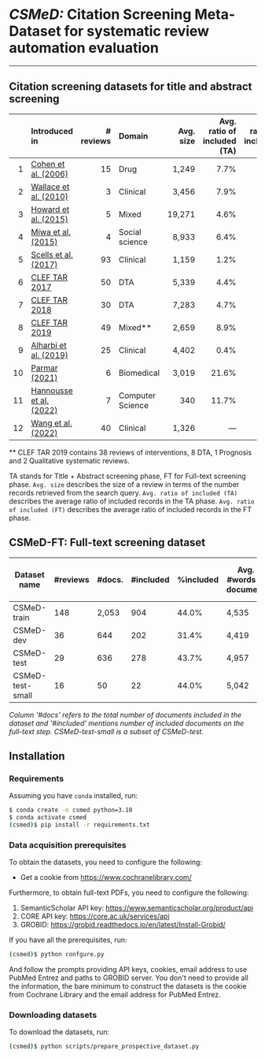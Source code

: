 # *CSMeD:* Citation Screening Meta-Dataset for systematic review automation evaluation

____

## Citation screening datasets for title and abstract screening

|        | Introduced in                                                                             | # reviews | Domain           | Avg. size | Avg. ratio of included (TA) | Avg. ratio of included (FT) | Additional data | Data URL                                                                                                     | Cochrane | Publicly available | Included in **CSMeD** |
|-------:|:------------------------------------------------------------------------------------------|----------:|:-----------------|----------:|----------------------------:|----------------------------:|-----------------|--------------------------------------------------------------------------------------------------------------|----------|--------------------|-----------------------|
|      1 | [Cohen et al. (2006)](https://doi.org/10.1197/jamia.M1929)                                |        15 | Drug             |     1,249 |                        7.7% |                           — | —               | [Web](https://dmice.ohsu.edu/cohenaa/systematic-drug-class-review-data.html)                                 | —        | ✓                  | ✓                     |
|      2 | [Wallace et al. (2010)](https://doi.org/10.1145/1835804.1835829)                          |         3 | Clinical         |     3,456 |                        7.9% |                           — | —               | [GiitHub](https://github.com/bwallace/citation-screening)                                                    | —        | ✓                  | ✓                     |
|      3 | [Howard et al. (2015)](https://doi.org/10.1186/s13643-016-0263-z)                         |         5 | Mixed            |    19,271 |                        4.6% |                           — | —               | [Supplementary](https://systematicreviewsjournal.biomedcentral.com/articles/10.1186/s13643-016-0263-z#Sec30) | —        | ✓                  | ✓                     |
|      4 | [Miwa et al. (2015)](https://doi.org/10.1016/j.jbi.2014.06.005)                           |         4 | Social science   |     8,933 |                        6.4% |                           — | —               | —                                                                                                            | —        | —                  | —                     |
|      5 | [Scells et al. (2017)](https://dl.acm.org/doi/10.1145/3077136.3080707)                    |        93 | Clinical         |     1,159 |                        1.2% |                           — | Search queries  | [GitHub](https://github.com/ielab/SIGIR2017-SysRev-Collection)                                               | ✓        | ✓                  | ✓                     |
|      6 | [CLEF TAR 2017](https://ceur-ws.org/Vol-1866/invited_paper_12.pdf)                        |        50 | DTA              |     5,339 |                        4.4% |                           — | Review protocol | [GitHub](https://github.com/CLEF-TAR/tar/tree/master/2017-TAR)                                               | ✓        | ✓                  | ✓                     |
|      7 | [CLEF TAR 2018](https://ceur-ws.org/Vol-2125/invited_paper_6.pdf)                         |        30 | DTA              |     7,283 |                        4.7% |                           — | Review protocol | [GitHub](https://github.com/CLEF-TAR/tar/tree/master/2018-TAR)                                               | ✓        | ✓                  | ✓                     |
|      8 | [CLEF TAR 2019](https://ceur-ws.org/Vol-2380/paper_250.pdf)                               |        49 | Mixed**          |     2,659 |                        8.9% |                           — | Review protocol | [GitHub](https://github.com/CLEF-TAR/tar/tree/master/2019-TAR)                                               | ✓        | ✓                  | ✓                     |
|      9 | [Alharbi et al. (2019)](https://dl.acm.org/doi/10.1145/3331184.3331358)                   |        25 | Clinical         |     4,402 |                        0.4% |                           — | Review updates  | [GitHub](https://github.com/Amal-Alharbi/Systematic_Reviews_Update)                                          | ✓        | ✓                  | ✓                     |
|     10 | [Parmar (2021)](https://keep.lib.asu.edu/_flysystem/fedora/c7/Parmar_asu_0010N_21179.pdf) |         6 | Biomedical       |     3,019 |                       21.6% |                        7.3% | —               | —                                                                                                            | —        | —                  | —                     |
|     11 | [Hannousse et al. (2022)](https://doi.org/10.1007/978-3-031-04112-9_15)                   |         7 | Computer Science |       340 |                       11.7% |                           — | Review protocol | [GitHub](https://github.com/hannousse/Semantic-Scholar-Evaluation)                                           | —        | ✓                  | ✓                     |
|     12 | [Wang et al. (2022)](https://doi.org/10.1145/3477495.3531748)                             |        40 | Clinical         |     1,326 |                           — |                           — | Review protocol | [GitHub](https://github.com/ielab/sysrev-seed-collection)                                                    | —        | ✓                  | —                     |

** CLEF TAR 2019 contains 38 reviews of interventions, 8 DTA, 1 Prognosis and 2 Qualitative systematic reviews.

TA stands for Title + Abstract screening phase, FT for Full-text screening phase.
`Avg. size` describes the size of a review in terms of the number records retrieved from the search
query. `Avg. ratio of included (TA)` describes the average ratio of included records in the TA
phase. `Avg. ratio of included (FT)` describes the average ratio of included records in the FT phase.

## CSMeD-FT: Full-text screening dataset

| Dataset name     | #reviews | #docs. | #included | %included | Avg. #words in document | Avg. #words in review |
|------------------|----------|--------|-----------|-----------|-------------------------|-----------------------|
| CSMeD-train      | 148      | 2,053  | 904       | 44.0%     | 4,535                   | 1,493                 |
| CSMeD-dev        | 36       | 644    | 202       | 31.4%     | 4,419                   | 1,402                 |
| CSMeD-test       | 29       | 636    | 278       | 43.7%     | 4,957                   | 2,318                 |
| CSMeD-test-small | 16       | 50     | 22        | 44.0%     | 5,042                   | 2,354                 |

*Column '#docs' refers to the total number of documents included in the dataset and '#included' mentions number of
included documents on the full-text step. CSMeD-test-small is a subset of
CSMeD-test.*

## Installation

### Requirements

Assuming you have `conda` installed, run:

```zsh
$ conda create -n csmed python=3.10
$ conda activate csmed
(csmed)$ pip install -r requirements.txt
```

### Data acquisition prerequisites

To obtain the datasets, you need to configure the following:

- Get a cookie from https://www.cochranelibrary.com/

Furthermore, to obtain full-text PDFs, you need to configure the following:

1. SemanticScholar API key: https://www.semanticscholar.org/product/api
2. CORE API key: https://core.ac.uk/services/api
3. GROBID: https://grobid.readthedocs.io/en/latest/Install-Grobid/

If you have all the prerequisites, run:

```zsh
(csmed)$ python confgure.py
```

And follow the prompts providing API keys, cookies, email address to use PubMed Entrez and paths to GROBID server.
You don't need to provide all the information, the bare minimum to construct the datasets is the cookie from Cochrane
Library and the email address for PubMed Entrez.

### Downloading datasets

To download the datasets, run:

```zsh
(csmed)$ python scripts/prepare_prospective_dataset.py
```